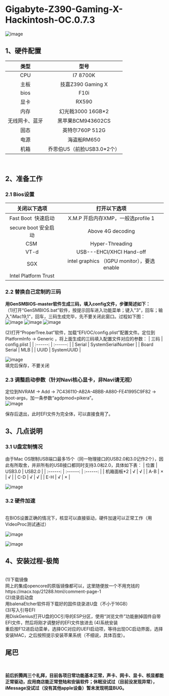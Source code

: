 # Gigabyte-Z390-Gaming-X-Hackintosh-OC.0.7.3
![image](https://github.com/nice52/Gigabyte-Z390-Gaming-X-Hackintosh-OC.0.7.3/blob/master/screenshot/%E7%B3%BB%E7%BB%9F%E4%BF%A1%E6%81%AF.png)
## **1、硬件配置**
| 类型 | 型号 | 
| :------: | :------: |
| CPU | I7 8700K  | 
| 主板 | 技嘉Z390 Gaming X | 
| bios | F10i | 
| 显卡 | RX590 | 
| 内存 | 幻光戟3000 16GB*2 | 
| 无线网卡、蓝牙 | 黑苹果BCM943602CS | 
| 固态 | 英特尔760P 512G | 
| 电源 | 海盗船RM650 | 
| 机箱 | 乔思伯U5（前脸USB3.0*2个） | 
<br>


## **2、准备工作**
### 2.1  Bios设置
| **关闭以下选项** | **打开以下选项** | 
| :------: | :------: |
| Fast Boot  快速启动 | X.M.P 开启内存XMP，一般选profile 1 |
| secure boot 安全启动 | Above 4G decoding |
| CSM  | Hyper-Threading |
| VT-d | USB---EHCI/XHCI Hand-off |
| SGX | intel graphics （IGPU monitor），要选enable |
| Intel Platform Trust |    |


### 2.2  替换自己定制的三码
  **用GenSMBIOS-master软件生成三码，填入config文件，步骤简述如下：<br>**
（1)打开“GenSMBIOS.bat”软件，按提示回车进入功能菜单；键入"3"，回车；输入"iMac19,1"，回车，三码生成完毕，先不要关闭此窗口。过程如下图：<br>
![image](https://github.com/nice52/Gigabyte-Z390-Gaming-X-Hackintosh-OC.0.7.3/blob/master/screenshot/%E4%B8%89%E7%A0%81%E6%9B%BF%E6%8D%A2/%E5%9B%BE%E7%89%871.png)
![image](https://github.com/nice52/Gigabyte-Z390-Gaming-X-Hackintosh-OC.0.7.3/blob/master/screenshot/%E4%B8%89%E7%A0%81%E6%9B%BF%E6%8D%A2/%E5%9B%BE%E7%89%872.png)
![image](https://github.com/nice52/Gigabyte-Z390-Gaming-X-Hackintosh-OC.0.7.3/blob/master/screenshot/%E4%B8%89%E7%A0%81%E6%9B%BF%E6%8D%A2/%E5%9B%BE%E7%89%873.png)

(2)打开“ProperTree.bat”软件，加载“EFI/OC/config.plist”配置文件。定位到PlatformInfo → Generic ，将上面生成的三码填入配置文件对应的参数：
| 三码 | config.plist | 
| :------: | :------: |
| Serial | SystemSerialNumber  | 
| Board Serial | MLB | 
| UUID | SystemUUID | 

![image](https://github.com/nice52/Gigabyte-Z390-Gaming-X-Hackintosh-OC.0.7.3/blob/master/screenshot/%E4%B8%89%E7%A0%81%E6%9B%BF%E6%8D%A2/%E5%9B%BE%E7%89%875.png)<br>
填完后保存，不要关闭<br>
### 2.3  调整启动参数（针对Navi核心显卡，非Navi请无视）
定位到NVRAM  →  Add   →   7C436110-AB2A-4BBB-A880-FE41995C9F82   →   boot-args，加一条参数“agdpmod=pikera”。<br>
![image](https://github.com/nice52/Gigabyte-Z390-Gaming-X-Hackintosh-OC.0.7.3/blob/master/screenshot/%E4%B8%89%E7%A0%81%E6%9B%BF%E6%8D%A2/%E5%9B%BE%E7%89%874.png)

保存后退出，此时EFI文件为完全体，可以直接食用了。<br>
## **3、几点说明**
### 3.1    U盘定制情况
由于Mac OS限制USB端口最多15个（同一物理接口的USB2.0和3.0记作2个），因此有所取舍，并非所有的USB接口都同时支持3.0和2.0，具体如下表：
| 位置 | USB3.0 | USB2.0 |
| :------: | :------: | :------: |
| 机箱面板*2 | √ | √  |
| A-B | × | √  |
| C-D | √ | √  |
| E-H | √ | ×  |
<br>

![image](https://github.com/nice52/Gigabyte-Z390-Gaming-X-Hackintosh-OC.0.7.3/blob/master/screenshot/USB%E5%AE%9A%E5%88%B6.jpg)
<br>

### 3.2    硬件加速
<br>
在BIOS设置正确的情况下，核显可以直接驱动，硬件加速可以正常工作（用VideoProc测试通过）<br>

![image](https://github.com/nice52/Gigabyte-Z390-Gaming-X-Hackintosh-OC.0.7.3/blob/master/screenshot/%E7%A1%AC%E4%BB%B6%E5%8A%A0%E9%80%9F.png)

![image](https://github.com/nice52/Gigabyte-Z390-Gaming-X-Hackintosh-OC.0.7.3/blob/master/screenshot/%E6%98%BE%E5%8D%A1%E4%BF%A1%E6%81%AF.png)


## **4、安装过程-极简**
<br>
(1)下载镜像<br>
网上的集成opencore的原版镜像都可以，这里随便放一个不用充钱的https://macx.top/21288.html/comment-page-1<br>
(2)烧录启动盘<br>
用balenaEtcher软件将下载好的固件烧录进U盘（不小于16GB）<br>
(3)写入引导EFI<br>
用DiskGenius打开U盘的OC引导的ESP分区，使用“浏览文件”功能删掉固件自带EFI文件，然后将刚才调整好的EFI文件放进去
(4)系统安装<br>
重启按F12进启动菜单，选择OC对应的UEFI启动项，等待出现OC启动界面，选择安装MAC，之后按照提示安装苹果系统（不细说，具体百度）。
<br>

## **尾巴**
<br>

**前后折腾两三个礼拜，目前各项日常功能基本正常，声卡、网卡、显卡、核显都能正常驱动，应用商店能正常登陆和安装软件；休眠没试过（目前没发现异常），iMessage没试过（没有其他apple设备）暂未发现明显BUG。**
